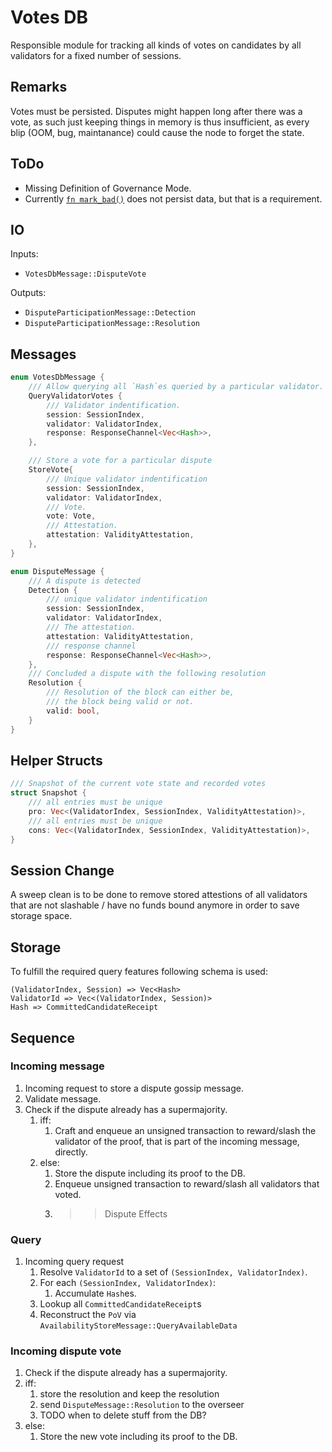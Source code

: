 # Votes DB

Responsible module for tracking
all kinds of votes on candidates
by all validators for a fixed number
of sessions.


## Remarks

Votes must be persisted. Disputes might happen long after
there was a vote, as such just keeping things in memory
is thus insufficient, as every blip (OOM, bug, maintanance)
could cause the node to forget the state.

## ToDo

* Missing Definition of Governance Mode.
* Currently [`fn mark_bad()`](https://github.com/paritytech/substrate/pull/6301/files#diff-8faeb5c685a8fdff428c5ec6d9102fd59e127ff69762d43045cd38e586db5559R60-R64) does not persist data, but that is a requirement.

## IO

Inputs:

* `VotesDbMessage::DisputeVote`

Outputs:

* `DisputeParticipationMessage::Detection`
* `DisputeParticipationMessage::Resolution`

## Messages

```rust
enum VotesDbMessage {
    /// Allow querying all `Hash`es queried by a particular validator.
    QueryValidatorVotes {
        /// Validator indentification.
        session: SessionIndex,
        validator: ValidatorIndex,
        response: ResponseChannel<Vec<Hash>>,
    },

    /// Store a vote for a particular dispute
    StoreVote{
        /// Unique validator indentification
        session: SessionIndex,
        validator: ValidatorIndex,
        /// Vote.
        vote: Vote,
        /// Attestation.
        attestation: ValidityAttestation,
    },
}
```

```rust
enum DisputeMessage {
    /// A dispute is detected
    Detection {
        /// unique validator indentification
        session: SessionIndex,
        validator: ValidatorIndex,
        /// The attestation.
        attestation: ValidityAttestation,
        /// response channel
        response: ResponseChannel<Vec<Hash>>,
    },
    /// Concluded a dispute with the following resolution
    Resolution {
        /// Resolution of the block can either be,
        /// the block being valid or not.
        valid: bool,
    }
}
```

## Helper Structs

```rust
/// Snapshot of the current vote state and recorded votes
struct Snapshot {
    /// all entries must be unique
    pro: Vec<(ValidatorIndex, SessionIndex, ValidityAttestation)>,
    /// all entries must be unique
    cons: Vec<(ValidatorIndex, SessionIndex, ValidityAttestation)>,
}
```

## Session Change

A sweep clean is to be done to remove stored attestions
of all validators that are not slashable / have no funds
bound anymore in order to save storage space.

## Storage

To fulfill the required query features following schema is used:

```raw
(ValidatorIndex, Session) => Vec<Hash>
ValidatorId => Vec<(ValidatorIndex, Session)>
Hash => CommittedCandidateReceipt
```

## Sequence

### Incoming message

1. Incoming request to store a dispute gossip message.
1. Validate message.
1. Check if the dispute already has a supermajority.
    1. iff:
        1. Craft and enqueue an unsigned transaction to reward/slash the validator of the proof, that is part of the incoming message, directly.
    1. else:
        1. Store the dispute including its proof to the DB.
        1. Enqueue unsigned transaction to reward/slash all validators that voted.
        1. >> Dispute Effects

### Query

1. Incoming query request
    1. Resolve `ValidatorId` to a set of `(SessionIndex, ValidatorIndex)`.
    1. For each `(SessionIndex, ValidatorIndex)`:
        1. Accumulate `Hash`es.
    1. Lookup all `CommittedCandidateReceipt`s
    1. Reconstruct the `PoV` via `AvailabilityStoreMessage::QueryAvailableData`

### Incoming dispute vote

1. Check if the dispute already has a supermajority.
1. iff:
    1. store the resolution and keep the resolution
    1. send `DisputeMessage::Resolution` to the overseer
    1. TODO when to delete stuff from the DB?
1. else:
    1. Store the new vote including its proof to the DB.
